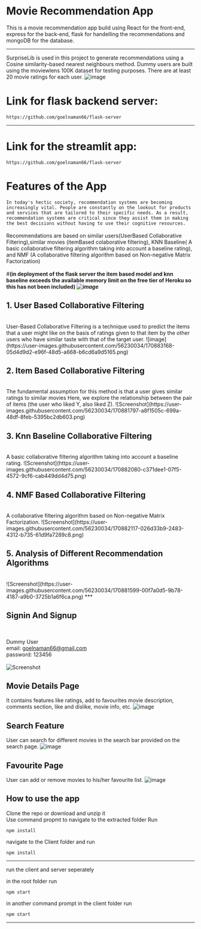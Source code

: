 # Movie Recommendation App

This is a movie recommendation app build using React for the front-end, express for the back-end, flask for handelling the recommendations and mongoDB for the database.
***
SurpriseLib is used in this project to generate recommendations using a Cosine similarity-based nearest neighbours method. Dummy users are built using the moviewlens 100K dataset for testing purposes. There are at least 20 movie ratings for each user.
![image](https://user-images.githubusercontent.com/56230034/170880146-461fc98e-477d-4240-844a-cb3e029080b7.png)

# Link for flask backend server: 
```https://github.com/goelnaman66/flask-server```
***
# Link for the streamlit app:
```https://github.com/goelnaman66/flask-server```



# Features of the App
```In today's hectic society, recommendation systems are becoming increasingly vital. People are constantly on the lookout for products and services that are tailored to their specific needs. As a result, recommendation systems are critical since they assist them in making the best decisions without having to use their cognitive resources.```
<br/>
<br/>
Recommendations are based on similar users(UserBased Collaborative Filtering),similar movies (itemBased colaborative filtering), KNN Baseline( A basic collaborative filtering algorithm taking into account a baseline rating), and NMF (A collaborative filtering algorithm based on Non-negative Matrix Factorization)
<br/>
<br/>
#<b>(in deployment of the flask server the item based model and knn baseline exceeds the available memory limit on the free tier of Heroku so this has not been included)
</b>
***![image](https://user-images.githubusercontent.com/56230034/170880769-72d93c59-258f-4ebb-b4da-2774ddcda642.png)***
<br/>

## 1. User Based Collaborative Filtering
<br/>
User-Based Collaborative Filtering is a technique used to predict the items that a user might like on the basis of ratings given to that item by the other users who have similar taste with that of the target user.
![image](https://user-images.githubusercontent.com/56230034/170883168-05d4d9d2-e96f-48d5-a668-b6cd6a9d5165.png)

## 2. Item Based Collaborative Filtering
<br/>
The fundamental assumption for this method is that a user gives similar ratings to similar movies Here, we explore the relationship between the pair of items (the user who liked Y, also liked Z).
![Screenshot](https://user-images.githubusercontent.com/56230034/170881797-a8f1505c-699a-48df-8feb-5395bc2db603.png)


## 3. Knn Baseline Collaborative Filtering
<br/>
A basic collaborative filtering algorithm taking into account a baseline rating.
![Screenshot](https://user-images.githubusercontent.com/56230034/170882080-c371dee1-07f5-4572-9cf6-cab449dd4d75.png)

## 4. NMF Based Collaborative Filtering
<br/>
A collaborative filtering algorithm based on Non-negative Matrix Factorization.
![Screenshot](https://user-images.githubusercontent.com/56230034/170882117-026d33b9-2483-4312-b735-61d9fa7289c8.png)


## 5. Analysis of Different Recommendation Algorithms
<br/>
![Screenshot](https://user-images.githubusercontent.com/56230034/170881599-00f7a0d5-9b78-4187-a9b0-3725b1a6f6ca.png)
***

## Signin And Signup
<br/>

Dummy User<br/>
email: goelnaman66@gmail.com<br/>
password: 123456<br/>
<br/>
![Screenshot](https://user-images.githubusercontent.com/56230034/170882348-05fbefdf-0843-4e30-8f88-4e5c03382049.png)

## Movie Details Page

It contains features like ratings, add to favourites movie description, comments section, like and dislike, movie info, etc.
![image](https://user-images.githubusercontent.com/56230034/170882617-411e72cf-78ce-452c-bfaa-c926c9470bfb.png)

## Search Feature

User can search for different movies in the search bar provided on the search page.
![image](https://user-images.githubusercontent.com/56230034/170882675-4ab2dc74-a20a-4d7f-b1c7-bbcb65a4d475.png)


## Favourite Page

 User can add or remove movies to his/her favourite list.
 ![image](https://user-images.githubusercontent.com/56230034/170882729-c237cb40-e261-4905-8f2f-ec26d90d0290.png)


## How to use the app

Clone the repo or download and unzip it<br/>
Use command propmt to navigate to the extracted folder
Run

```npm install```

navigate to the Client folder and run

```npm install```
***
run the client and server seperately
<br/>


in the root folder run<br/>

```npm start```

in another command prompt in the client folder run
<br/>

```npm start```
<br/>
***
